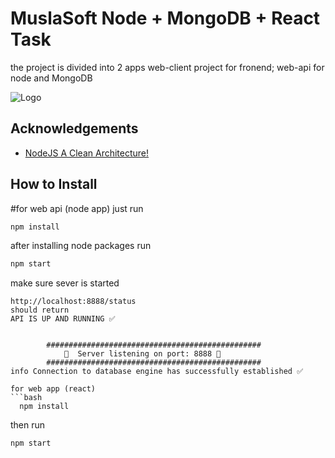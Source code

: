 
# MuslaSoft Node + MongoDB + React Task

the project is divided into 2 apps
web-client project for fronend;
web-api for node and MongoDB

![Logo](https://images.wuzzuf-data.net/files/company_logo/Musala-Soft-Egypt-63791-1621525517.jpg)


## Acknowledgements 

 - [NodeJS A Clean Architecture!](https://medium.com./@alameerashraf/nodejs-a-clean-architecture-931898b00d68)

## How to Install

#for web api (node app)
just run
```bash
npm install
```
after installing node packages
run
 ```bash 
npm start
``` 
make sure sever is started  
```
http://localhost:8888/status
should return 
API IS UP AND RUNNING ✅
```
```

        ################################################
            🏁  Server listening on port: 8888 🏁
        ################################################
info Connection to database engine has successfully established ✅

```
 


```
for web app (react)
```bash
  npm install

```
then run
 ```bash
 npm start
```

